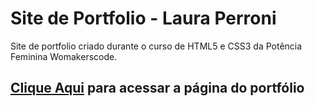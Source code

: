 # Site de Portfolio - Laura Perroni
Site de portfolio criado durante o curso de HTML5 e CSS3 da Potência Feminina Womakerscode.

## [Clique Aqui](lauraperroni.github.io.) para acessar a página do portfólio
